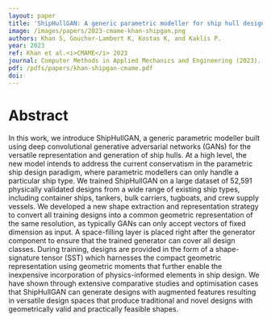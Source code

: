 ```yaml
---
layout: paper
title: 'ShipHullGAN: A generic parametric modeller for ship hull design using deep convolutional generative model'
image: /images/papers/2023-cmame-khan-shipgan.png
authors: Khan S, Goucher-Lambert K, Kostas K, and Kaklis P. 
year: 2023
ref: Khan et al.<i>CMAME</i> 2023
journal: Computer Methods in Applied Mechanics and Engineering (2023).
pdf: /pdfs/papers/khan-shipgan-cmame.pdf
doi:
---
```



# Abstract
In this work, we introduce ShipHullGAN, a generic parametric modeller built using deep convolutional generative adversarial networks (GANs) for the versatile representation and generation of ship hulls. At a high level, the new model intends to address the current conservatism in the parametric ship design paradigm, where parametric modellers can only handle a particular ship type. We trained ShipHullGAN on a large dataset of 52,591 physically validated designs from a wide range of existing ship types, including container ships, tankers, bulk carriers, tugboats, and crew supply vessels. We developed a new shape extraction and representation strategy to convert all training designs into a common geometric representation of the same resolution, as typically GANs can only accept vectors of fixed dimension as input. A space-filling layer is placed right after the generator component to ensure that the trained generator can cover all design classes. During training, designs are provided in the form of a shape-signature tensor (SST) which harnesses the compact geometric representation using geometric moments that further enable the inexpensive incorporation of physics-informed elements in ship design. We have shown through extensive comparative studies and optimisation cases that ShipHullGAN can generate designs with augmented features resulting in versatile design spaces that produce traditional and novel designs with geometrically valid and practically feasible shapes.
